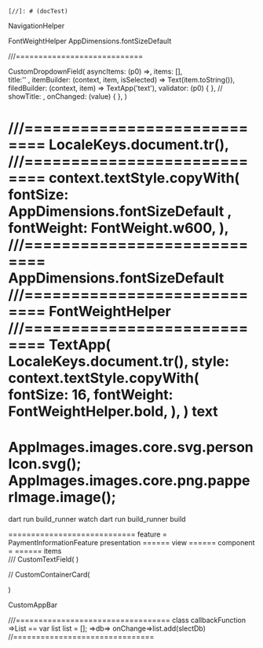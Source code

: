     [//]: # (docTest)

[//]: # (##Doc@123)

NavigationHelper

FontWeightHelper
AppDimensions.fontSizeDefault

///============================

CustomDropdownField<double>(
asyncItems: (p0) =>,
items: [],  
title:'' ,
itemBuilder: (context, item, isSelected) => Text(item.toString()),
filedBuilder: (context, item) => TextApp('text'),
validator: (p0) { },
// showTitle: ,
onChanged: (value) { },
)

///============================
LocaleKeys.document.tr(),
///============================
context.textStyle.copyWith(
fontSize: AppDimensions.fontSizeDefault ,
fontWeight: FontWeight.w600,
),
///============================
AppDimensions.fontSizeDefault
///============================
FontWeightHelper
///============================
TextApp(
LocaleKeys.document.tr(),
style: context.textStyle.copyWith(
fontSize: 16,
fontWeight: FontWeightHelper.bold,
),
) text
========================================================
AppImages.images.core.svg.personIcon.svg();
AppImages.images.core.png.papperImage.image();
========================================================
dart run build_runner watch
dart run build_runner build




============================
 feature = PaymentInformationFeature
    presentation
            ====== view 
            ====== component = 
            ====== items  
///
CustomTextField(
)               

//
CustomContainerCard(
    
)


CustomAppBar

///==================================
class
    callbackFunction =>List
== var list<String> list = [];
=>db=> onChange=>list.add(slectDb)
//===============================


    

